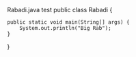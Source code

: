 Rabadi.java
test
public class Rabadi {

    public static void main(String[] args) {
        System.out.println("Big Rab");
    }
    
}
